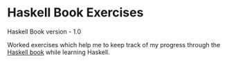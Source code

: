 # Haskell Book Exercises

Haskell Book version - 1.0

Worked exercises which help me to keep track of my progress through
the [Haskell book](http://haskellbook.com) while learning Haskell.
